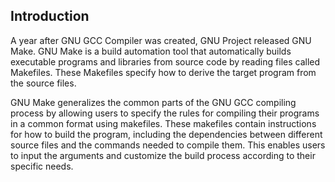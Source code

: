## Introduction

A year after GNU GCC Compiler was created, GNU Project released GNU Make. GNU Make is a build automation tool that automatically builds executable programs and libraries from source code by reading files called Makefiles. These Makefiles specify how to derive the target program from the source files.

GNU Make generalizes the common parts of the GNU GCC compiling process by allowing users to specify the rules for compiling their programs in a common format using makefiles. These makefiles contain instructions for how to build the program, including the dependencies between different source files and the commands needed to compile them. This enables users to input the arguments and customize the build process according to their specific needs.

